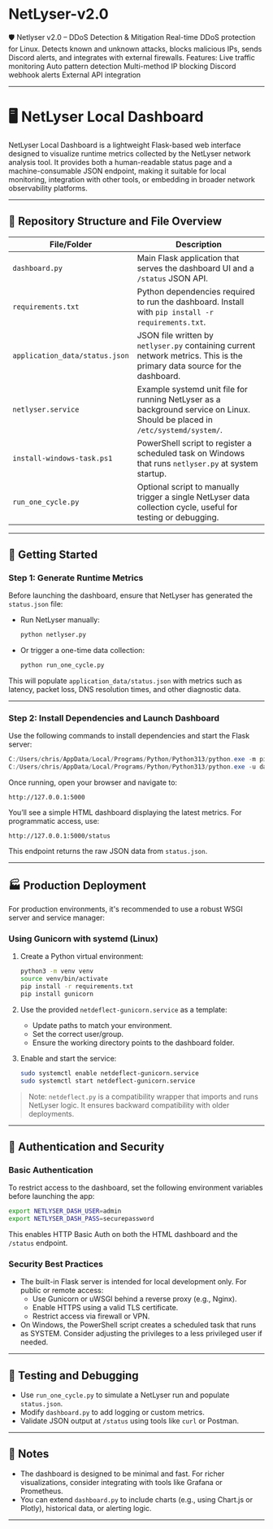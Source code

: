 # NetLyser-v2.0
🛡️ Netlyser v2.0 – DDoS Detection &amp; Mitigation Real-time DDoS protection for Linux. Detects known and unknown attacks, blocks malicious IPs, sends Discord alerts, and integrates with external firewalls.  Features:  Live traffic monitoring  Auto pattern detection  Multi-method IP blocking  Discord webhook alerts  External API integration


---

# 🖥️ NetLyser Local Dashboard

NetLyser Local Dashboard is a lightweight Flask-based web interface designed to visualize runtime metrics collected by the NetLyser network analysis tool. It provides both a human-readable status page and a machine-consumable JSON endpoint, making it suitable for local monitoring, integration with other tools, or embedding in broader network observability platforms.

---

## 📁 Repository Structure and File Overview

| File/Folder | Description |
|------------|-------------|
| `dashboard.py` | Main Flask application that serves the dashboard UI and a `/status` JSON API. |
| `requirements.txt` | Python dependencies required to run the dashboard. Install with `pip install -r requirements.txt`. |
| `application_data/status.json` | JSON file written by `netlyser.py` containing current network metrics. This is the primary data source for the dashboard. |
| `netlyser.service` | Example systemd unit file for running NetLyser as a background service on Linux. Should be placed in `/etc/systemd/system/`. |
| `install-windows-task.ps1` | PowerShell script to register a scheduled task on Windows that runs `netlyser.py` at system startup. |
| `run_one_cycle.py` | Optional script to manually trigger a single NetLyser data collection cycle, useful for testing or debugging. |

---

## 🚀 Getting Started

### Step 1: Generate Runtime Metrics

Before launching the dashboard, ensure that NetLyser has generated the `status.json` file:

- Run NetLyser manually:
  ```bash
  python netlyser.py
  ```
- Or trigger a one-time data collection:
  ```bash
  python run_one_cycle.py
  ```

This will populate `application_data/status.json` with metrics such as latency, packet loss, DNS resolution times, and other diagnostic data.

---

### Step 2: Install Dependencies and Launch Dashboard

Use the following commands to install dependencies and start the Flask server:

```powershell
C:/Users/chris/AppData/Local/Programs/Python/Python313/python.exe -m pip install -r requirements.txt
C:/Users/chris/AppData/Local/Programs/Python/Python313/python.exe -u dashboard.py
```

Once running, open your browser and navigate to:

```
http://127.0.0.1:5000
```

You’ll see a simple HTML dashboard displaying the latest metrics. For programmatic access, use:

```
http://127.0.0.1:5000/status
```

This endpoint returns the raw JSON data from `status.json`.

---

## 🏭 Production Deployment

For production environments, it's recommended to use a robust WSGI server and service manager:

### Using Gunicorn with systemd (Linux)

1. Create a Python virtual environment:
   ```bash
   python3 -m venv venv
   source venv/bin/activate
   pip install -r requirements.txt
   pip install gunicorn
   ```

2. Use the provided `netdeflect-gunicorn.service` as a template:
   - Update paths to match your environment.
   - Set the correct user/group.
   - Ensure the working directory points to the dashboard folder.

3. Enable and start the service:
   ```bash
   sudo systemctl enable netdeflect-gunicorn.service
   sudo systemctl start netdeflect-gunicorn.service
   ```

> Note: `netdeflect.py` is a compatibility wrapper that imports and runs NetLyser logic. It ensures backward compatibility with older deployments.

---

## 🔐 Authentication and Security

### Basic Authentication

To restrict access to the dashboard, set the following environment variables before launching the app:

```bash
export NETLYSER_DASH_USER=admin
export NETLYSER_DASH_PASS=securepassword
```

This enables HTTP Basic Auth on both the HTML dashboard and the `/status` endpoint.

### Security Best Practices

- The built-in Flask server is intended for local development only. For public or remote access:
  - Use Gunicorn or uWSGI behind a reverse proxy (e.g., Nginx).
  - Enable HTTPS using a valid TLS certificate.
  - Restrict access via firewall or VPN.
- On Windows, the PowerShell script creates a scheduled task that runs as SYSTEM. Consider adjusting the privileges to a less privileged user if needed.

---

## 🧪 Testing and Debugging

- Use `run_one_cycle.py` to simulate a NetLyser run and populate `status.json`.
- Modify `dashboard.py` to add logging or custom metrics.
- Validate JSON output at `/status` using tools like `curl` or Postman.

---

## 📌 Notes

- The dashboard is designed to be minimal and fast. For richer visualizations, consider integrating with tools like Grafana or Prometheus.
- You can extend `dashboard.py` to include charts (e.g., using Chart.js or Plotly), historical data, or alerting logic.

---

